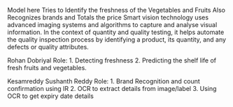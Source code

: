 Model here Tries to Identify the freshness of the Vegetables and Fruits
Also Recognizes brands and Totals the price
Smart vision technology uses advanced imaging systems and algorithms to capture and analyse
visual information. In the context of quantity and quality testing, it helps automate the quality
inspection process by identifying a product, its quantity, and any defects or quality attributes.

Rohan Dobriyal
Role:
       1. Detecting freshness 
       2. Predicting the shelf life of fresh fruits and vegetables.


Kesamreddy Sushanth Reddy 
Role: 
         1. Brand Recognition and count confirmation using IR
         2. OCR to extract details from image/label
         3. Using OCR to get expiry date details

